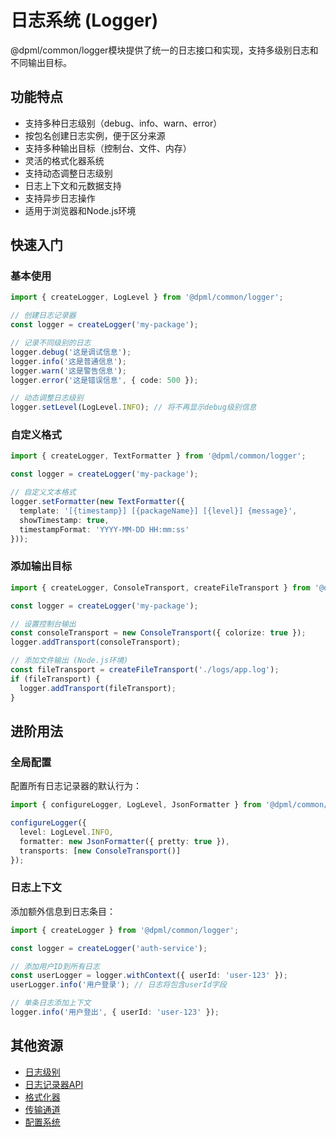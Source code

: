 # 日志系统 (Logger)

@dpml/common/logger模块提供了统一的日志接口和实现，支持多级别日志和不同输出目标。

## 功能特点

- 支持多种日志级别（debug、info、warn、error）
- 按包名创建日志实例，便于区分来源
- 支持多种输出目标（控制台、文件、内存）
- 灵活的格式化器系统
- 支持动态调整日志级别
- 日志上下文和元数据支持
- 支持异步日志操作
- 适用于浏览器和Node.js环境

## 快速入门

### 基本使用

```typescript
import { createLogger, LogLevel } from '@dpml/common/logger';

// 创建日志记录器
const logger = createLogger('my-package');

// 记录不同级别的日志
logger.debug('这是调试信息');
logger.info('这是普通信息');
logger.warn('这是警告信息');
logger.error('这是错误信息', { code: 500 });

// 动态调整日志级别
logger.setLevel(LogLevel.INFO); // 将不再显示debug级别信息
```

### 自定义格式

```typescript
import { createLogger, TextFormatter } from '@dpml/common/logger';

const logger = createLogger('my-package');

// 自定义文本格式
logger.setFormatter(new TextFormatter({
  template: '[{timestamp}] [{packageName}] [{level}] {message}',
  showTimestamp: true,
  timestampFormat: 'YYYY-MM-DD HH:mm:ss'
}));
```

### 添加输出目标

```typescript
import { createLogger, ConsoleTransport, createFileTransport } from '@dpml/common/logger';

const logger = createLogger('my-package');

// 设置控制台输出
const consoleTransport = new ConsoleTransport({ colorize: true });
logger.addTransport(consoleTransport);

// 添加文件输出 (Node.js环境)
const fileTransport = createFileTransport('./logs/app.log');
if (fileTransport) {
  logger.addTransport(fileTransport);
}
```

## 进阶用法

### 全局配置

配置所有日志记录器的默认行为：

```typescript
import { configureLogger, LogLevel, JsonFormatter } from '@dpml/common/logger';

configureLogger({
  level: LogLevel.INFO,
  formatter: new JsonFormatter({ pretty: true }),
  transports: [new ConsoleTransport()]
});
```

### 日志上下文

添加额外信息到日志条目：

```typescript
import { createLogger } from '@dpml/common/logger';

const logger = createLogger('auth-service');

// 添加用户ID到所有日志
const userLogger = logger.withContext({ userId: 'user-123' });
userLogger.info('用户登录'); // 日志将包含userId字段

// 单条日志添加上下文
logger.info('用户登出', { userId: 'user-123' });
```

## 其他资源

- [日志级别](./LogLevel.md)
- [日志记录器API](./Logger.md)
- [格式化器](./Formatters.md)
- [传输通道](./Transports.md)
- [配置系统](./Configuration.md) 